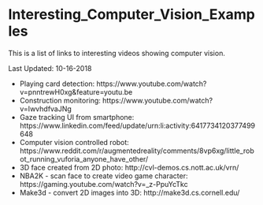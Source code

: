 # Interesting_Computer_Vision_Examples
This is a list of links to interesting videos showing computer vision.

Last Updated: 10-16-2018

<ul>
  <li>
    Playing card detection: https://www.youtube.com/watch?v=pnntrewH0xg&feature=youtu.be
  </li>
  <li>
    Construction monitoring: https://www.youtube.com/watch?v=IwvhdfvaJNg
  </li>
  <li>
    Gaze tracking UI from smartphone: https://www.linkedin.com/feed/update/urn:li:activity:6417734120377499648
  </li>
  <li>
    Computer vision controlled robot: https://www.reddit.com/r/augmentedreality/comments/8vp6xg/little_robot_running_vuforia_anyone_have_other/
  </li>
  <li>
    3D face created from 2D photo: http://cvl-demos.cs.nott.ac.uk/vrn/
  </li>
  <li>
    NBA2K - scan face to create video game character: https://gaming.youtube.com/watch?v=_z-PpuYcTkc
  </li>
  <li>
    Make3d - convert 2D images into 3D: http://make3d.cs.cornell.edu/
  </li>
</ul>
